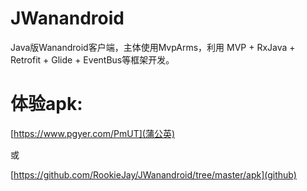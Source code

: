 # JWanandroid
Java版Wanandroid客户端，主体使用MvpArms，利用 MVP + RxJava + Retrofit + Glide + EventBus等框架开发。

# 体验apk:
[https://www.pgyer.com/PmUT](蒲公英)

或

[https://github.com/RookieJay/JWanandroid/tree/master/apk](github)
